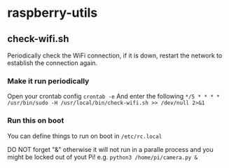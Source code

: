 # raspberry-utils

## check-wifi.sh
Periodically check the WiFi connection, if it is down, restart the network to establish the connection again.

### Make it run periodically
Open your crontab config `crontab -e`
And enter the following
`*/5 * * * * /usr/bin/sudo -H /usr/local/bin/check-wifi.sh >> /dev/null 2>&1`

### Run this on boot
You can define things to run on boot in `/etc/rc.local`

DO NOT forget "&" otherwise it will not run in a paralle process and you might be
locked out of yout Pi! e.g. `python3 /home/pi/camera.py &`
